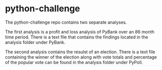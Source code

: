 # python-challenge

The python-challenge repo contains two separate analyses.

The first analysis is a profit and loss analysis of PyBank over an 86 month time period. There is a text file that contains the findings located in the analysis folder under PyBank.

The second analysis contains the resulst of an election. There is a text file containing the winner of the election along with vote totals and percentage of the popular vote can be found in the analysis folder under PyPoll.

